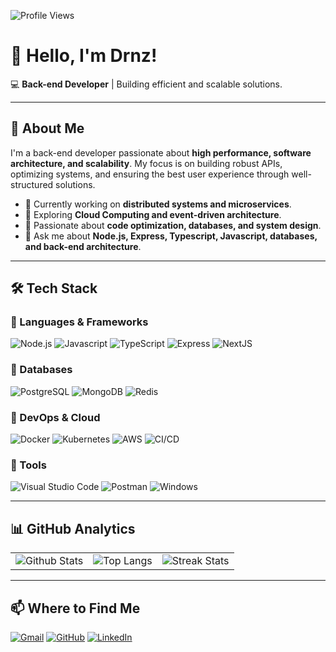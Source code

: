 ![Profile Views](https://komarev.com/ghpvc/?username=drnz&color=006bed)

# 👋 Hello, I'm Drnz!

💻 **Back-end Developer** | Building efficient and scalable solutions.

---

## 🚀 About Me

I'm a back-end developer passionate about **high performance, software architecture, and scalability**. My focus is on building robust APIs, optimizing systems, and ensuring the best user experience through well-structured solutions.

- 🔭 Currently working on **distributed systems and microservices**.
- 🌱 Exploring **Cloud Computing and event-driven architecture**.
- 📌 Passionate about **code optimization, databases, and system design**.
- 💬 Ask me about **Node.js, Express, Typescript, Javascript, databases, and back-end architecture**.

---

## 🛠️ Tech Stack

### 🔹 Languages & Frameworks
![Node.js](https://img.shields.io/badge/Node.js-43853D?style=for-the-badge&logo=node.js&logoColor=white)
![Javascript](https://img.shields.io/badge/Go-00ADD8?style=for-the-badge&logo=go&logoColor=white)
![TypeScript](https://img.shields.io/badge/TypeScript-007ACC?style=for-the-badge&logo=typescript&logoColor=white)
![Express](https://img.shields.io/badge/Express.js-404D59?style=for-the-badge)
![NextJS](https://img.shields.io/badge/NestJS-E0234E?style=for-the-badge&logo=nestjs&logoColor=white)

### 🔹 Databases
![PostgreSQL](https://img.shields.io/badge/PostgreSQL-316192?style=for-the-badge&logo=postgresql&logoColor=white)
![MongoDB](https://img.shields.io/badge/MongoDB-4EA94B?style=for-the-badge&logo=mongodb&logoColor=white)
![Redis](https://img.shields.io/badge/Redis-DC382D?style=for-the-badge&logo=redis&logoColor=white)

### 🔹 DevOps & Cloud
![Docker](https://img.shields.io/badge/Docker-2496ED?style=for-the-badge&logo=docker&logoColor=white)
![Kubernetes](https://img.shields.io/badge/Kubernetes-326CE5?style=for-the-badge&logo=kubernetes&logoColor=white)
![AWS](https://img.shields.io/badge/AWS-FF9900?style=for-the-badge&logo=amazonaws&logoColor=white)
![CI/CD](https://img.shields.io/badge/CI/CD-0047AB?style=for-the-badge&logo=githubactions&logoColor=white)

### 🔹 Tools
![Visual Studio Code](https://img.shields.io/badge/VS%20Code-007ACC?style=for-the-badge&logo=visual-studio-code&logoColor=white)
![Postman](https://img.shields.io/badge/Postman-FF6C37?style=for-the-badge&logo=postman&logoColor=white)
![Windows](https://img.shields.io/badge/Linux-FCC624?style=for-the-badge&logo=linux&logoColor=black)

---

## 📊 GitHub Analytics

<table>
  <tr>
    <td>
      <img src="https://github-readme-stats.vercel.app/api?username=drnz&theme=dark&hide_border=false&include_all_commits=true" alt="Github Stats" />
    </td>
    <td>
      <img src="https://github-readme-stats.vercel.app/api/top-langs/?username=drnz&theme=dark&hide_border=false&include_all_commits=true&count_private=true&layout=compact" alt="Top Langs" />
    </td>
    <td>
      <img src="https://github-readme-streak-stats.herokuapp.com/?user=drnz&theme=dark&hide_border=false" alt="Streak Stats" />
    </td>
  </tr>
</table>

---

## 📫 Where to Find Me

[![Gmail](https://img.shields.io/badge/-drnz@email.com-006bed?style=flat-square&logo=Gmail&logoColor=white&link=mailto:drnz@email.com)](mailto:drnz@email.com)
[![GitHub](https://img.shields.io/github/followers/drnz?label=follow&style=social)](https://github.com/drnz)
[![LinkedIn](https://img.shields.io/badge/-LinkedIn-blue?style=flat-square&logo=linkedin&logoColor=white)](https://linkedin.com/in/drnz)

